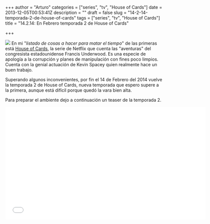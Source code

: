 +++
author = "Arturo"
categories = ["series", "tv", "House of Cards"]
date = 2013-12-05T00:53:41Z
description = ""
draft = false
slug = "14-2-14-temporada-2-de-house-of-cards"
tags = ["series", "tv", "House of Cards"]
title = "14.2.14: En Febrero temporada 2 de House of Cards"

+++


![](/content/images/2016/06/house-of-cards.png)
En mi "<em>listado de cosas a hacer para matar el tiempo</em>" de las primeras está <a href="http://www.netflix.com/HouseofCards">House of Cards</a>, la serie de Netflix que cuenta las "aventuras" del congresista estadounidense Francis Underwood. Es una especie de apología a la corrupción y planes de manipulación con fines poco limpios. Cuenta con la genial actuación de Kevin Spacey quien realmente hace un buen trabajo.

Superando algunos inconvenientes, por fin el 14 de Febrero del 2014 vuelve la temporada 2 de House of Cards, nueva temporada que espero supere a la primera, aunque está difícil porque quedó la vara bien alta.


Para preparar el ambiente dejo a continuación un teaser de la temporada 2.

<iframe width="640" height="360" src="//www.youtube.com/embed/1lc6QzxTeZM" frameborder="0" allowfullscreen></iframe>